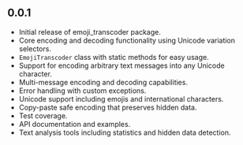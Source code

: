 ## 0.0.1

- Initial release of emoji_transcoder package.
- Core encoding and decoding functionality using Unicode variation selectors.
- `EmojiTranscoder` class with static methods for easy usage.
- Support for encoding arbitrary text messages into any Unicode character.
- Multi-message encoding and decoding capabilities.
- Error handling with custom exceptions.
- Unicode support including emojis and international characters.
- Copy-paste safe encoding that preserves hidden data.
- Test coverage.
- API documentation and examples.
- Text analysis tools including statistics and hidden data detection.
